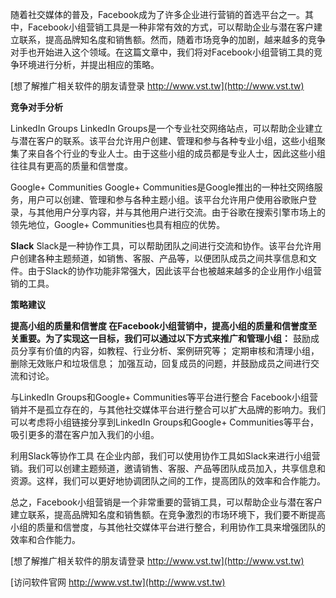 随着社交媒体的普及，Facebook成为了许多企业进行营销的首选平台之一。其中，Facebook小组营销工具是一种非常有效的方式，可以帮助企业与潜在客户建立联系，提高品牌知名度和销售额。然而，随着市场竞争的加剧，越来越多的竞争对手也开始进入这个领域。在这篇文章中，我们将对Facebook小组营销工具的竞争环境进行分析，并提出相应的策略。

[想了解推广相关软件的朋友请登录 http://www.vst.tw](http://www.vst.tw)

**竞争对手分析**

LinkedIn Groups
LinkedIn Groups是一个专业社交网络站点，可以帮助企业建立与潜在客户的联系。该平台允许用户创建、管理和参与各种专业小组，这些小组聚集了来自各个行业的专业人士。由于这些小组的成员都是专业人士，因此这些小组往往具有更高的质量和信誉度。

Google+ Communities
Google+ Communities是Google推出的一种社交网络服务，用户可以创建、管理和参与各种主题小组。该平台允许用户使用谷歌账户登录，与其他用户分享内容，并与其他用户进行交流。由于谷歌在搜索引擎市场上的领先地位，Google+ Communities也具有相应的优势。

**Slack**
Slack是一种协作工具，可以帮助团队之间进行交流和协作。该平台允许用户创建各种主题频道，如销售、客服、产品等，以便团队成员之间共享信息和文件。由于Slack的协作功能非常强大，因此该平台也被越来越多的企业用作小组营销的工具。

**策略建议**

**提高小组的质量和信誉度 在Facebook小组营销中，提高小组的质量和信誉度至关重要。为了实现这一目标，我们可以通过以下方式来推广和管理小组：**
鼓励成员分享有价值的内容，如教程、行业分析、案例研究等；
定期审核和清理小组，删除无效账户和垃圾信息；
加强互动，回复成员的问题，并鼓励成员之间进行交流和讨论。

与LinkedIn Groups和Google+ Communities等平台进行整合
Facebook小组营销并不是孤立存在的，与其他社交媒体平台进行整合可以扩大品牌的影响力。我们可以考虑将小组链接分享到LinkedIn Groups和Google+ Communities等平台，吸引更多的潜在客户加入我们的小组。

利用Slack等协作工具
在企业内部，我们可以使用协作工具如Slack来进行小组营销。我们可以创建主题频道，邀请销售、客服、产品等团队成员加入，共享信息和资源。这样，我们可以更好地协调团队之间的工作，提高团队的效率和合作能力。

总之，Facebook小组营销是一个非常重要的营销工具，可以帮助企业与潜在客户建立联系，提高品牌知名度和销售额。在竞争激烈的市场环境下，我们要不断提高小组的质量和信誉度，与其他社交媒体平台进行整合，利用协作工具来增强团队的效率和合作能力。

[想了解推广相关软件的朋友请登录 http://www.vst.tw](http://www.vst.tw)


[访问软件官网 http://www.vst.tw](http://www.vst.tw)
